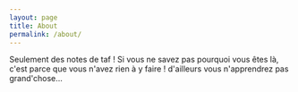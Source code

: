```yaml
---
layout: page
title: About
permalink: /about/
---
```


Seulement des notes de taf !
Si vous ne savez pas pourquoi vous êtes là, c'est parce que vous n'avez rien à y faire !
d'ailleurs vous n'apprendrez pas grand'chose...
